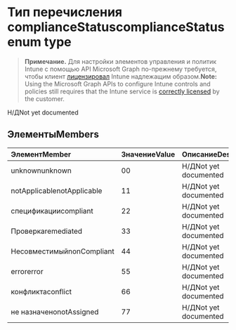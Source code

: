 # <a name="compliancestatus-enum-type"></a><span data-ttu-id="39750-101">Тип перечисления complianceStatus</span><span class="sxs-lookup"><span data-stu-id="39750-101">complianceStatus enum type</span></span>

> <span data-ttu-id="39750-102">**Примечание.** Для настройки элементов управления и политик Intune с помощью API Microsoft Graph по-прежнему требуется, чтобы клиент [лицензировал](https://go.microsoft.com/fwlink/?linkid=839381) Intune надлежащим образом.</span><span class="sxs-lookup"><span data-stu-id="39750-102">**Note:** Using the Microsoft Graph APIs to configure Intune controls and policies still requires that the Intune service is [correctly licensed](https://go.microsoft.com/fwlink/?linkid=839381) by the customer.</span></span>

<span data-ttu-id="39750-103">Н/Д</span><span class="sxs-lookup"><span data-stu-id="39750-103">Not yet documented</span></span>
## <a name="members"></a><span data-ttu-id="39750-104">Элементы</span><span class="sxs-lookup"><span data-stu-id="39750-104">Members</span></span>
|<span data-ttu-id="39750-105">Элемент</span><span class="sxs-lookup"><span data-stu-id="39750-105">Member</span></span>|<span data-ttu-id="39750-106">Значение</span><span class="sxs-lookup"><span data-stu-id="39750-106">Value</span></span>|<span data-ttu-id="39750-107">Описание</span><span class="sxs-lookup"><span data-stu-id="39750-107">Description</span></span>|
|:---|:---|:---|
|<span data-ttu-id="39750-108">unknown</span><span class="sxs-lookup"><span data-stu-id="39750-108">unknown</span></span>|<span data-ttu-id="39750-109">0</span><span class="sxs-lookup"><span data-stu-id="39750-109">0</span></span>|<span data-ttu-id="39750-110">Н/Д</span><span class="sxs-lookup"><span data-stu-id="39750-110">Not yet documented</span></span>|
|<span data-ttu-id="39750-111">notApplicable</span><span class="sxs-lookup"><span data-stu-id="39750-111">notApplicable</span></span>|<span data-ttu-id="39750-112">1</span><span class="sxs-lookup"><span data-stu-id="39750-112">1</span></span>|<span data-ttu-id="39750-113">Н/Д</span><span class="sxs-lookup"><span data-stu-id="39750-113">Not yet documented</span></span>|
|<span data-ttu-id="39750-114">спецификации</span><span class="sxs-lookup"><span data-stu-id="39750-114">compliant</span></span>|<span data-ttu-id="39750-115">2</span><span class="sxs-lookup"><span data-stu-id="39750-115">2</span></span>|<span data-ttu-id="39750-116">Н/Д</span><span class="sxs-lookup"><span data-stu-id="39750-116">Not yet documented</span></span>|
|<span data-ttu-id="39750-117">Проверка</span><span class="sxs-lookup"><span data-stu-id="39750-117">remediated</span></span>|<span data-ttu-id="39750-118">3</span><span class="sxs-lookup"><span data-stu-id="39750-118">3</span></span>|<span data-ttu-id="39750-119">Н/Д</span><span class="sxs-lookup"><span data-stu-id="39750-119">Not yet documented</span></span>|
|<span data-ttu-id="39750-120">Несовместимый</span><span class="sxs-lookup"><span data-stu-id="39750-120">nonCompliant</span></span>|<span data-ttu-id="39750-121">4</span><span class="sxs-lookup"><span data-stu-id="39750-121">4</span></span>|<span data-ttu-id="39750-122">Н/Д</span><span class="sxs-lookup"><span data-stu-id="39750-122">Not yet documented</span></span>|
|<span data-ttu-id="39750-123">error</span><span class="sxs-lookup"><span data-stu-id="39750-123">error</span></span>|<span data-ttu-id="39750-124">5</span><span class="sxs-lookup"><span data-stu-id="39750-124">5</span></span>|<span data-ttu-id="39750-125">Н/Д</span><span class="sxs-lookup"><span data-stu-id="39750-125">Not yet documented</span></span>|
|<span data-ttu-id="39750-126">конфликта</span><span class="sxs-lookup"><span data-stu-id="39750-126">conflict</span></span>|<span data-ttu-id="39750-127">6</span><span class="sxs-lookup"><span data-stu-id="39750-127">6</span></span>|<span data-ttu-id="39750-128">Н/Д</span><span class="sxs-lookup"><span data-stu-id="39750-128">Not yet documented</span></span>|
|<span data-ttu-id="39750-129">не назначено</span><span class="sxs-lookup"><span data-stu-id="39750-129">notAssigned</span></span>|<span data-ttu-id="39750-130">7</span><span class="sxs-lookup"><span data-stu-id="39750-130">7</span></span>|<span data-ttu-id="39750-131">Н/Д</span><span class="sxs-lookup"><span data-stu-id="39750-131">Not yet documented</span></span>|



